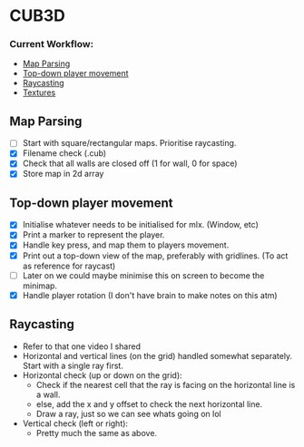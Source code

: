 # CUB3D 

### **Current Workflow:**
* [Map Parsing](#map-parsing)
* [Top-down player movement](#top-down-player-movement)
* [Raycasting](#raycasting)
* [Textures]()

## Map Parsing

* [ ] Start with square/rectangular maps. Prioritise raycasting.
* [x] Filename check (.cub)
* [x] Check that all walls are closed off (1 for wall, 0 for space)
* [x] Store map in 2d array

## Top-down player movement

* [x] Initialise whatever needs to be initialised for mlx. (Window, etc)
* [x] Print a marker to represent the player.
* [x] Handle key press, and map them to players movement.
* [x] Print out a top-down view of the map, preferably with gridlines. (To act as reference for raycast)
* [ ] Later on we could maybe minimise this on screen to become the minimap.
* [x] Handle player rotation (I don't have brain to make notes on this atm)

## Raycasting

* Refer to that one video I shared
* Horizontal and vertical lines (on the grid) handled somewhat separately. Start with a single ray first.
* Horizontal check (up or down on the grid):
	* Check if the nearest cell that the ray is facing on the horizontal line is a wall.
	* else, add the x and y offset to check the next horizontal line.
	* Draw a ray, just so we can see whats going on lol
* Vertical check (left or right):
	* Pretty much the same as above.